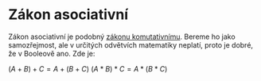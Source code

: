 # Zákon asociativní
Zákon asociativní je podobný [zákonu komutativnímu](./komutativni.md). Bereme ho jako samozřejmost, ale v určitých odvětvích matematiky neplatí, proto je dobré, že v Booleově ano. Zde je:

$(A + B) + C = A + (B + C)$
$(A * B) * C = A * (B * C)$